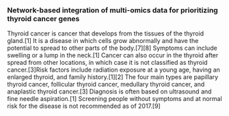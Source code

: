 ### Network-based integration of multi-omics data for prioritizing thyroid cancer genes

Thyroid cancer is cancer that develops from the tissues of the thyroid gland.[1] It is a disease in which cells grow abnormally and have the potential to spread to other parts of the body.[7][8] Symptoms can include swelling or a lump in the neck.[1] Cancer can also occur in the thyroid after spread from other locations, in which case it is not classified as thyroid cancer.[3]Risk factors include radiation exposure at a young age, having an enlarged thyroid, and family history.[1][2] The four main types are papillary thyroid cancer, follicular thyroid cancer, medullary thyroid cancer, and anaplastic thyroid cancer.[3] Diagnosis is often based on ultrasound and fine needle aspiration.[1] Screening people without symptoms and at normal risk for the disease is not recommended as of 2017.[9]
